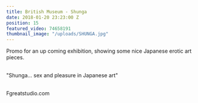 ```yaml
---
title: British Museum - Shunga
date: 2018-01-20 23:23:00 Z
position: 15
featured_video: 74658191
thumbnail_image: "/uploads/SHUNGA.jpg"
---
```


Promo for an up coming exhibition, showing some nice Japanese erotic art pieces.<br>

<br>"Shunga... sex and pleasure in Japanese art"<br>


<br>Fgreatstudio.com<br>